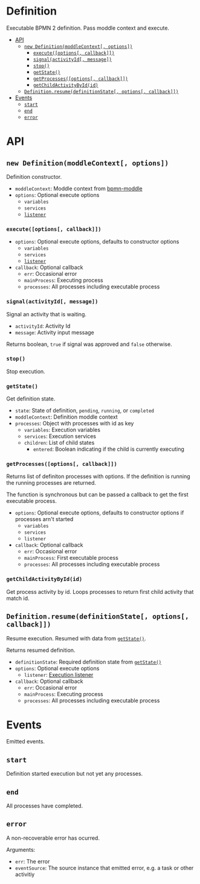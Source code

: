 Definition
==========

Executable BPMN 2 definition. Pass moddle context and execute.

<!-- toc -->

- [API](#api)
  - [`new Definition(moddleContext[, options])`](#new-definitionmoddlecontext-options)
    - [`execute([options[, callback]])`](#executeoptions-callback)
    - [`signal(activityId[, message])`](#signalactivityid-message)
    - [`stop()`](#stop)
    - [`getState()`](#getstate)
    - [`getProcesses([options[, callback]])`](#getprocessesoptions-callback)
    - [`getChildActivityById(id)`](#getchildactivitybyidid)
  - [`Definition.resume(definitionState[, options[, callback]])`](#definitionresumedefinitionstate-options-callback)
- [Events](#events)
  - [`start`](#start)
  - [`end`](#end)
  - [`error`](#error)

<!-- tocstop -->

# API

## `new Definition(moddleContext[, options])`

Definition constructor.

- `moddleContext`: Moddle context from [bpmn-moddle][2]
- `options`: Optional execute options
  - `variables`
  - `services`
  - [`listener`](/API.md#execution-listener)

### `execute([options[, callback]])`

- `options`: Optional execute options, defaults to constructor options
  - `variables`
  - `services`
  - [`listener`](/API.md#execution-listener)
- `callback`: Optional callback
  - `err`: Occasional error
  - `mainProcess`: Executing process
  - `processes`: All processes including executable process

### `signal(activityId[, message])`

Signal an activity that is waiting.

- `activityId`: Activity Id
- `message`: Activity input message

Returns boolean, `true` if signal was approved and `false` otherwise.

### `stop()`

Stop execution.

### `getState()`

Get definition state.

- `state`: State of definition, `pending`, `running`, or `completed`
- `moddleContext`: Definition moddle context
- `processes`: Object with processes with id as key
  - `variables`: Execution variables
  - `services`: Execution services
  - `children`: List of child states
    - `entered`: Boolean indicating if the child is currently executing

### `getProcesses([options[, callback]])`

Returns list of definiton processes with options. If the definition is running the running processes are returned.

The function is synchronous but can be passed a callback to get the first executable process.

- `options`: Optional execute options, defaults to constructor options if processes arn't started
  - `variables`
  - `services`
  - `listener`
- `callback`: Optional callback
  - `err`: Occasional error
  - `mainProcess`: First executable process
  - `processes`: All processes including executable process

### `getChildActivityById(id)`

Get process activity by id. Loops processes to return first child activity that match id.

## `Definition.resume(definitionState[, options[, callback]])`

Resume execution. Resumed with data from [`getState()`](#getstate).

Returns resumed definition.

- `definitionState`: Required definition state from [`getState()`](#getstate)
- `options`: Optional execute options
  - `listener`: [Execution listener](/API.md#execution-listener)
- `callback`: Optional callback
  - `err`: Occasional error
  - `mainProcess`: Executing process
  - `processes`: All processes including executable process

# Events

Emitted events.

## `start`

Definition started execution but not yet any processes.

## `end`

All processes have completed.

## `error`

A non-recoverable error has ocurred.

Arguments:
- `err`: The error
- `eventSource`: The source instance that emitted error, e.g. a task or other activitiy

[2]: https://www.npmjs.com/package/bpmn-moddle
